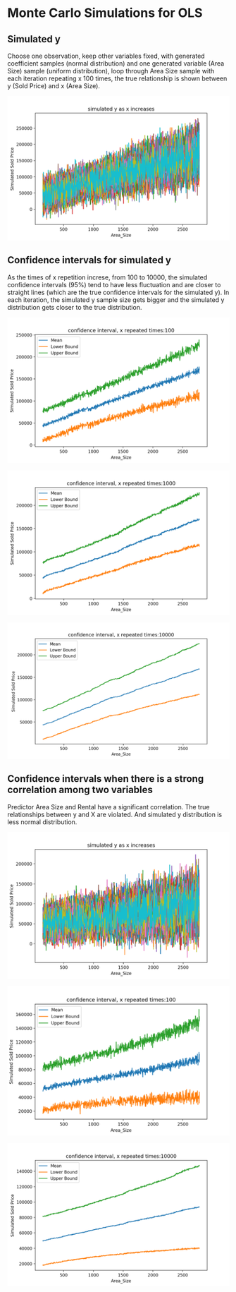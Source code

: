 # Monte Carlo Simulations for OLS
## Simulated y
Choose one observation, keep other variables fixed, with generated coefficient samples (normal distribution) and one generated variable (Area Size) sample (uniform distribution), loop through Area Size sample with each iteration repeating x 100 times, the true relationship is shown between y (Sold Price) and x (Area Size).

![](images/simulated_y_as_x_inreases.png)

## Confidence intervals for simulated y
As the times of x repetition increse, from 100 to 10000, the simulated confidence intervals (95%) tend to have less fluctuation and are closer to straight lines (which are the true confidence intervals for the simulated y). In each iteration, the simulated y sample size gets bigger and the simulated y distribution gets closer to the true distribution.

![](images/confidence_interval_x_repeat_100.png)

![](images/confidence_interval_x_repeat_1000.png)

![](images/confidence_interval_x_repeat_10000.png)

## Confidence intervals when there is a strong correlation among two variables

Predictor Area Size and Rental have a significant correlation.
The true relationships between y and X are violated. And simulated y distribution is less normal distribution.

![](images/simulated_y_as_area_size_increases.png)

![](images/CI_x_repeat_100_area_size.png)

![](images/CI_x_repeat_10000_area_size.png)
